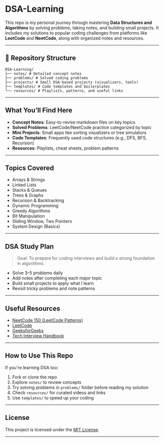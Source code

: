 # DSA-Learning


This repo is my personal journey through mastering **Data Structures and Algorithms** by solving problems, taking notes, and building small projects. It includes my solutions to popular coding challenges from platforms like **LeetCode** and **NeetCode**, along with organized notes and resources.

---

## 📂 Repository Structure
```
DSA-Learning/
├── notes/ # Detailed concept notes
├── problems/ # Solved coding problems
├── projects/ # Small DSA-based projects (visualizers, tools)
├── templates/ # Code templates and boilerplates
└── resources/ # Playlists, patterns, and useful links
```


---

##  What You’ll Find Here

-  **Concept Notes**: Easy-to-revise markdown files on key topics
-  **Solved Problems**: LeetCode/NeetCode practice categorized by topic
-  **Mini Projects**: Small apps like sorting visualizers or tree simulators
-  **Code Templates**: Frequently used code structures (e.g., DFS, BFS, Recursion)
-  **Resources**: Playlists, cheat sheets, problem patterns

---

##  Topics Covered

- Arrays & Strings
- Linked Lists
- Stacks & Queues
- Trees & Graphs
- Recursion & Backtracking
- Dynamic Programming
- Greedy Algorithms
- Bit Manipulation
- Sliding Window, Two Pointers
- System Design (Basics)

---

## DSA Study Plan

>  Goal: To prepare for coding interviews and build a strong foundation in algorithms.

-  Solve 3–5 problems daily
-  Add notes after completing each major topic
-  Build small projects to apply what I learn
-  Revisit tricky problems and note patterns

---

##  Useful Resources

- [NeetCode 150 (LeetCode Patterns)](https://neetcode.io/)
- [LeetCode](https://leetcode.com/)
- [GeeksforGeeks](https://www.geeksforgeeks.org/)
- [Tech Interview Handbook](https://www.techinterviewhandbook.org/)

---

##  How to Use This Repo

If you're learning DSA too:
1. Fork or clone the repo
2. Explore `notes/` to review concepts
3. Try solving problems in `problems/` folder before reading my solution
4. Check `resources/` for curated videos and links
5. Use `templates/` to speed up your coding

---

##  License

This project is licensed under the [MIT License](LICENSE).

---
